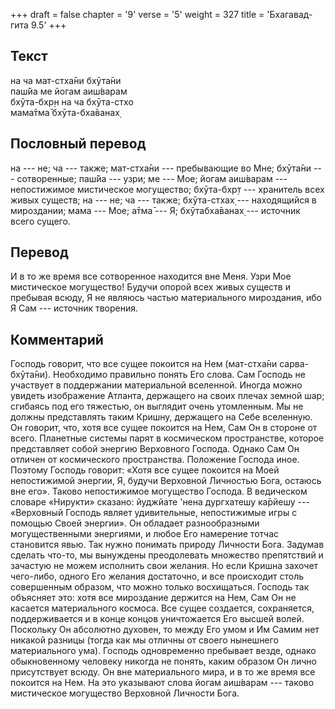 +++
draft = false
chapter = '9'
verse = '5'
weight = 327
title = 'Бхагавад-гита 9.5'
+++
## Текст

на ча мат-стха̄ни бхӯта̄ни  
паш́йа ме йогам аиш́варам  
бхӯта-бхр̣н на ча бхӯта-стхо  
мама̄тма̄ бхӯта-бха̄ванах̣

## Пословный перевод

на --- не; ча --- также; мат-стха̄ни --- пребывающие во Мне; бхӯта̄ни ---
сотворенные; паш́йа --- узри; ме --- Мое; йогам аиш́варам --- непостижимое
мистическое могущество; бхӯта-бхр̣т --- хранитель всех живых существ; на
--- не; ча --- также; бхӯта-стхах̣ --- находящийся в мироздании; мама ---
Мое; а̄тма̄ --- Я; бхӯтабха̄ванах̣ --- источник всего сущего.

## Перевод

И в то же время все сотворенное находится вне Меня. Узри Мое мистическое
могущество! Будучи опорой всех живых существ и пребывая всюду, Я не
являюсь частью материального мироздания, ибо Я Сам --- источник
творения.

## Комментарий

Господь говорит, что все сущее покоится на Нем (мат-стха̄ни
сарва-бхӯта̄ни). Необходимо правильно понять Его слова. Сам Господь не
участвует в поддержании материальной вселенной. Иногда можно увидеть
изображение Атланта, держащего на своих плечах земной шар; сгибаясь под
его тяжестью, он выглядит очень утомленным. Мы не должны представлять
таким Кришну, держащего на Себе вселенную. Он говорит, что, хотя все
сущее покоится на Нем, Сам Он в стороне от всего. Планетные системы
парят в космическом пространстве, которое представляет собой энергию
Верховного Господа. Однако Сам Он отличен от космического пространства.
Положение Господа иное. Поэтому Господь говорит: «Хотя все сущее
покоится на Моей непостижимой энергии, Я, будучи Верховной Личностью
Бога, остаюсь вне его». Таково непостижимое могущество Господа. В
ведическом словаре «Нирукти» сказано: йуджйате 'нена дургхатешу ка̄рйешу
--- «Верховный Господь являет удивительные, непостижимые игры с помощью
Своей энергии». Он обладает разнообразными могущественными энергиями, и
любое Его намерение тотчас становится явью. Так нужно понимать природу
Личности Бога. Задумав сделать что-то, мы вынуждены преодолевать
множество препятствий и зачастую не можем исполнить свои желания. Но
если Кришна захочет чего-либо, одного Его желания достаточно, и все
происходит столь совершенным образом, что можно только восхищаться.
Господь так объясняет это: хотя все мироздание держится на Нем, Сам Он
не касается материального космоса. Все сущее создается, сохраняется,
поддерживается и в конце концов уничтожается Его высшей волей. Поскольку
Он абсолютно духовен, то между Его умом и Им Самим нет никакой разницы
(тогда как мы отличны от своего нынешнего материального ума). Господь
одновременно пребывает везде, однако обыкновенному человеку никогда не
понять, каким образом Он лично присутствует всюду. Он вне материального
мира, и в то же время все покоится на Нем. На это указывают слова йогам
аиш́варам --- таково мистическое могущество Верховной Личности Бога.
